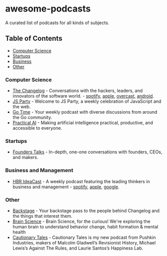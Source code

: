 # awesome-podcasts

A curated list of podcasts for all kinds of subjects.


## Table of Contents

- [Computer Science](#computer-science)
- [Startups](#startups)
- [Business](#business-and-management)
- [Other](#other)


### Computer Science

- [The Changelog](https://changelog.com/podcast) - Conversations with the hackers, leaders, and innovators of the software world. - [spotify](https://open.spotify.com/show/5bBki72YeKSLUqyD94qsuJ), [apple](https://podcasts.apple.com/us/podcast/the-changelog/id341623264), [overcast](https://overcast.fm/itunes341623264/the-changelog), [android](https://www.subscribeonandroid.com/changelog.com/podcast/feed).
- [JS Party](https://changelog.com/jsparty) - Welcome to JS Party, a weekly celebration of JavaScript and the web.
- [Go Time](https://changelog.com/gotime) - Your weekly podcast with diverse discussions from around the Go community.
- [Practical AI](https://changelog.com/practicalai) - Making artificial intelligence practical, productive, and accessible to everyone.


### Startups

- [Founders Talks](https://changelog.com/founderstalk) - In-depth, one-one conversations with founders, CEOs, and makers.


### Business and Management

- [HBR IdeaCast](https://hbr.org/2018/01/podcast-ideacast) - A weekly podcast featuring the leading thinkers in business and management - [spotify](https://open.spotify.com/show/4gtSBBxIAE142ApX6LqsvN?si=jVAwql7QQjm6sLndn96iEw), [apple](https://itunes.apple.com/us/podcast/hbr-ideacast/id152022135?mt=2), [google](https://www.google.com/podcasts?feed=aHR0cDovL2ZlZWRzLmhhcnZhcmRidXNpbmVzcy5vcmcvaGFydmFyZGJ1c2luZXNzL2lkZWFjYXN0).


### Other

- [Backstage](https://changelog.com/backstage) - Your backstage pass to the people behind Changelog and the things that interest them.
- [Brain Science](https://changelog.com/brainscience) - Brain Science, for the curious! We're exploring the human brain to understand behavior change, habit formation & mental health
- [Cautionary Tales](https://timharford.com/etc/more-or-less/) - Cautionary Tales is my new podcast from Pushkin Industries, makers of Malcolm Gladwell’s Revisionist History, Michael Lewis’s Against The Rules, and Laurie Santos’s Happiness Lab.
